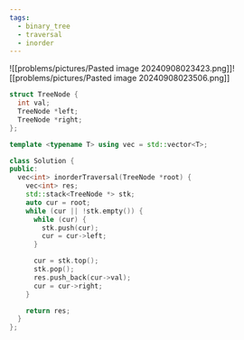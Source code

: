 ```yaml
---
tags:
  - binary_tree
  - traversal
  - inorder
---
```


![[problems/pictures/Pasted image 20240908023423.png]]![[problems/pictures/Pasted image 20240908023506.png]]

```c++
struct TreeNode {
  int val;
  TreeNode *left;
  TreeNode *right;
};

template <typename T> using vec = std::vector<T>;

class Solution {
public:
  vec<int> inorderTraversal(TreeNode *root) {
    vec<int> res;
    std::stack<TreeNode *> stk;
    auto cur = root;
    while (cur || !stk.empty()) {
      while (cur) {
        stk.push(cur);
        cur = cur->left;
      }

      cur = stk.top();
      stk.pop();
      res.push_back(cur->val);
      cur = cur->right;
    }

    return res;
  }
};
```